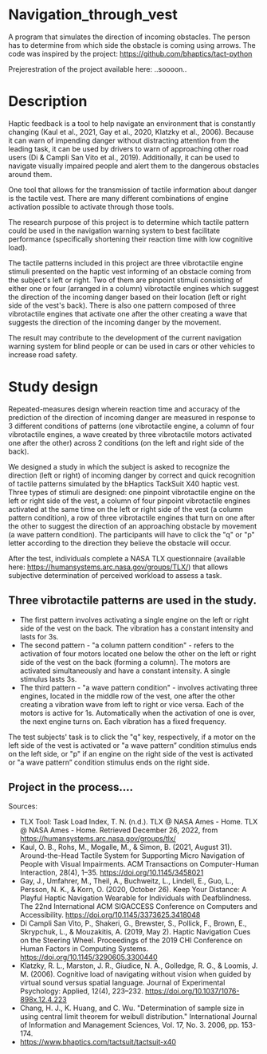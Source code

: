 # Navigation_through_vest
A program that simulates the direction of incoming obstacles. The person has to determine from which side the obstacle is coming using arrows. The code was inspired by the project: https://github.com/bhaptics/tact-python

Prejerestration of the project available here: ..soooon..

# Description  

Haptic feedback is a tool to help navigate an environment that is constantly changing (Kaul et al., 2021, Gay et al., 2020, Klatzky et al., 2006). Because it can warn of impending danger without distracting attention from the leading task, it can be used by drivers to warn of approaching other road users (Di & Campli San Vito et al., 2019). Additionally, it can be used to navigate visually impaired people and alert them to the dangerous obstacles around them.  

One tool that allows for the transmission of tactile information about danger is the tactile vest. There are many different combinations of engine activation possible to activate through those tools.  

The research purpose of this project is to determine which tactile pattern could be used in the navigation warning system to best facilitate performance (specifically shortening their reaction time with low cognitive load).   

The tactile patterns included in this project are three vibrotactile engine stimuli presented on the haptic vest informing of an obstacle coming from the subject's left or right. Two of them are pinpoint stimuli consisting of either one or four (arranged in a column) vibrotactile engines which suggest the direction of the incoming danger based on their location (left or right side of the vest's back). There is also one pattern composed of three vibrotactile engines that activate one after the other creating a wave that suggests the direction of the incoming danger by the movement.  

The result may contribute to the development of the current navigation warning system for blind people or can be used in cars or other vehicles to increase road safety. 

# Study design 

Repeated-measures design wherein reaction time and accuracy of the prediction of the direction of incoming danger are measured in response to 3 different conditions of patterns (one vibrotactile engine, a column of four vibrotactile engines, a wave created by three vibrotactile motors activated one after the other) across 2 conditions (on the left and right side of the back).  

We designed a study in which the subject is asked to recognize the direction (left or right) of incoming danger by correct and quick recognition of tactile patterns simulated by the bHaptics TackSuit X40 haptic vest. Three types of stimuli are designed: one pinpoint vibrotactile engine on the left or right side of the vest, a column of four pinpoint vibrotactile engines activated at the same time on the left or right side of the vest (a column pattern condition), a row of three vibrotactile engines that turn on one after the other to suggest the direction of an approaching obstacle by movement (a wave pattern condition). The participants will have to click the "q" or "p" letter according to the direction they believe the obstacle will occur.  

After the test, individuals complete a NASA TLX questionnaire (available here: https://humansystems.arc.nasa.gov/groups/TLX/) that allows subjective determination of perceived workload to assess a task.  


## Three vibrotactile patterns are used in the study.  
- The first pattern involves activating a single engine on the left or right side of the vest on the back. The vibration has a constant intensity and lasts for 3s.  
- The second pattern - "a column pattern condition" - refers to the activation of four motors located one below the other on the left or right side of the vest on the back (forming a column). The motors are activated simultaneously and have a constant intensity. A single stimulus lasts 3s.  
- The third pattern - "a wave pattern condition" - involves activating three engines, located in the middle row of the vest, one after the other creating a vibration wave from left to right or vice versa. Each of the motors is active for 1s. Automatically when the activation of one is over, the next engine turns on. Each vibration has a fixed frequency.  

The test subjects' task is to click the "q" key, respectively, if a motor on the left side of the vest is activated or "a wave pattern” condition stimulus ends on the left side, or "p" if an engine on the right side of the vest is activated or "a wave pattern” condition stimulus ends on the right side. 


## Project in the process....


Sources: 
- TLX Tool: Task Load Index, T. N. (n.d.). TLX @ NASA Ames - Home. TLX @ NASA Ames - Home. Retrieved December 26, 2022, from https://humansystems.arc.nasa.gov/groups/tlx/ 
- Kaul, O. B., Rohs, M., Mogalle, M., & Simon, B. (2021, August 31). Around-the-Head Tactile System for Supporting Micro Navigation of People with Visual Impairments. ACM Transactions on Computer-Human Interaction, 28(4), 1–35. https://doi.org/10.1145/3458021 
- Gay, J., Umfahrer, M., Theil, A., Buchweitz, L., Lindell, E., Guo, L., Persson, N. K., & Korn, O. (2020, October 26). Keep Your Distance: A Playful Haptic Navigation Wearable for Individuals with Deafblindness. The 22nd International ACM SIGACCESS Conference on Computers and Accessibility. https://doi.org/10.1145/3373625.3418048 
- Di Campli San Vito, P., Shakeri, G., Brewster, S., Pollick, F., Brown, E., Skrypchuk, L., & Mouzakitis, A. (2019, May 2). Haptic Navigation Cues on the Steering Wheel. Proceedings of the 2019 CHI Conference on Human Factors in Computing Systems. https://doi.org/10.1145/3290605.3300440 
- Klatzky, R. L., Marston, J. R., Giudice, N. A., Golledge, R. G., & Loomis, J. M. (2006). Cognitive load of navigating without vision when guided by virtual sound versus spatial language. Journal of Experimental Psychology: Applied, 12(4), 223–232. https://doi.org/10.1037/1076-898x.12.4.223 
- Chang, H. J., K. Huang, and C. Wu. "Determination of sample size in using central limit theorem for weibull distribution." International Journal of Information and Management Sciences, Vol. 17, No. 3. 2006, pp. 153-174.  
- https://www.bhaptics.com/tactsuit/tactsuit-x40 
